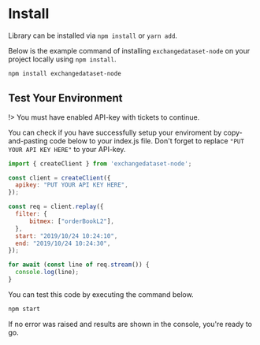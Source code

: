 # Install

Library can be installed via `npm install` or `yarn add`.

Below is the example command of installing `exchangedataset-node` on your project locally using `npm install`.

```bash
npm install exchangedataset-node
```

## Test Your Environment

!> You must have enabled API-key with tickets to continue.

You can check if you have successfully setup your enviroment by copy-and-pasting code below to your index.js file.
Don't forget to replace `"PUT YOUR API KEY HERE"` to your API-key.

```javascript
import { createClient } from 'exchangedataset-node';

const client = createClient({
  apikey: "PUT YOUR API KEY HERE",
});

const req = client.replay({
  filter: {
      bitmex: ["orderBookL2"],
  },
  start: "2019/10/24 10:24:10",
  end: "2019/10/24 10:24:30",
});

for await (const line of req.stream()) {
  console.log(line);
}
```

You can test this code by executing the command below.

```bash
npm start
```

If no error was raised and results are shown in the console, you're ready to go.
